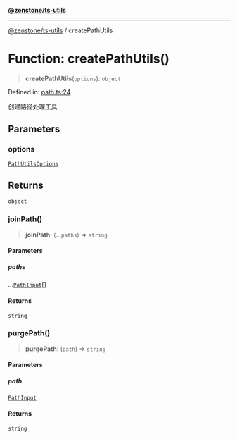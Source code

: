 [**@zenstone/ts-utils**](../README.md)

***

[@zenstone/ts-utils](../globals.md) / createPathUtils

# Function: createPathUtils()

> **createPathUtils**(`options`): `object`

Defined in: [path.ts:24](https://github.com/janpoem/ts-utils/blob/5695f5d0e3c2197ae4233c3f441833765430d482/src/path.ts#L24)

创建路径处理工具

## Parameters

### options

[`PathUtilsOptions`](../type-aliases/PathUtilsOptions.md)

## Returns

`object`

### joinPath()

> **joinPath**: (...`paths`) => `string`

#### Parameters

##### paths

...[`PathInput`](../type-aliases/PathInput.md)[]

#### Returns

`string`

### purgePath()

> **purgePath**: (`path`) => `string`

#### Parameters

##### path

[`PathInput`](../type-aliases/PathInput.md)

#### Returns

`string`
